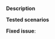 <!-- Thank you for considering contributing to this repository! We encourage you to use PSR-2. -->

**Description**
<!-- Please provide a description of the changes proposed in the Pull Request -->

**Tested scenarios**
<!-- Description of tested scenarios -->
<!-- Please verify that the unit tests are passing by running "vendor/bin/phpunit -c dev/tests/unit/phpunit.xml.dist vendor/adyen/module-payment/Test/" -->

**Fixed issue**:  <!-- #-prefixed issue number -->